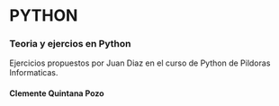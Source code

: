 # PYTHON

### Teoria y ejercios en Python

Ejercicios propuestos por Juan Diaz en el curso de Python de Pildoras Informaticas.

#### Clemente Quintana Pozo